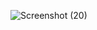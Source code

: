 ![Screenshot (20)](https://github.com/poojagupta00233/Excel-Krishna-Store-Analysis/assets/153716777/3753874e-98fc-45bb-b8fa-1c3d055cc1de)
